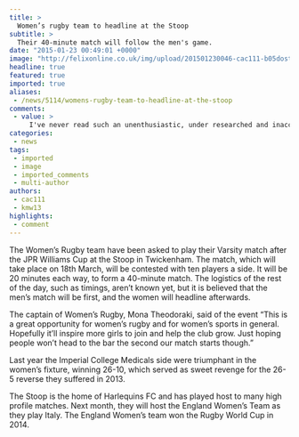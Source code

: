 ```yaml
---
title: >
  Women’s rugby team to headline at the Stoop
subtitle: >
  Their 40-minute match will follow the men's game.
date: "2015-01-23 00:49:01 +0000"
image: "http://felixonline.co.uk/img/upload/201501230046-cac111-b05dostimaa-af9.jpg"
headline: true
featured: true
imported: true
aliases:
 - /news/5114/womens-rugby-team-to-headline-at-the-stoop
comments:
 - value: >
     I've never read such an unenthusiastic, under researched and inaccurate article in the felix. I'm disappointed this opportunity to showcase a fantastic up and coming sport has been slightly wasted. Women's rugby is a fast paced and tactical game and in lots of ways very different to watch and play than the men's game. I personally find it way more exciting to watch and hope all imperial students at varsity enjoy watching as I will!,fitflops store <br>fitflop australia sale http://australiafitflops.iemiller.net/,fitflops australia <br>fitflop discount http://australiafitflops.iemiller.net/,shoes birkenstock <br>birkenstock online sale http://birkenstockaustralia.rochecap.org/,discount birkenstock <br>birkenstock sale online http://birkenstockaustralia2013.blogspot.com/,christian loubitin <br>christian louboutin sale canada http://christianlouboutincanadaoutlet.blogspot.com/,louboutin sneakers <br>christian louboutin http://christianlouboutincanadaoutlet.blogspot.com/,Tim Tebow did things which have never been done attending sch
categories:
 - news
tags:
 - imported
 - image
 - imported_comments
 - multi-author
authors:
 - cac111
 - kmw13
highlights:
 - comment
---
```


The Women’s Rugby team have been asked to play their Varsity match after the JPR Williams Cup at the Stoop in Twickenham. The match, which will take place on 18th March, will be contested with ten players a side. It will be 20 minutes each way, to form a 40-minute match. The logistics of the rest of the day, such as timings, aren’t known yet, but it is believed that the men’s match will be first, and the women will headline afterwards.

The captain of Women’s Rugby, Mona Theodoraki, said of the event “This is a great opportunity for women’s rugby and for women’s sports in general. Hopefully it’ll inspire more girls to join and help the club grow. Just hoping people won’t head to the bar the second our match starts though.”

Last year the Imperial College Medicals side were triumphant in the women’s fixture, winning 26-10, which served as sweet revenge for the 26-5 reverse they suffered in 2013.

The Stoop is the home of Harlequins FC and has played host to many high profile matches. Next month, they will host the England Women’s Team as they play Italy. The England Women’s team won the Rugby World Cup in 2014.
